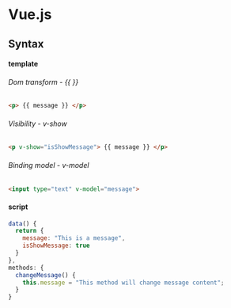 # Vue.js
## Syntax

#### template

###### Dom transform - {{ }}
```html
<p> {{ message }} </p>
```

###### Visibility - v-show
```html
<p v-show="isShowMessage"> {{ message }} </p>
```

###### Binding model - v-model
```html
<input type="text" v-model="message">
```

#### script
```javascript
data() { 
  return {
    message: "This is a message",
    isShowMessage: true
  }
},
methods: {
  changeMessage() {
    this.message = "This method will change message content";
  }
}
```
